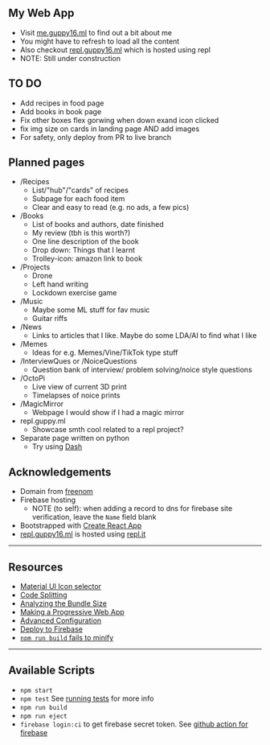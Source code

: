 ## My Web App
- Visit [me.guppy16.ml](https://me.guppy16.ml/) to find out a bit about me
- You might have to refresh to load all the content
- Also checkout [repl.guppy16.ml](https://repl.guppy16.ml/) which is hosted using repl
- NOTE: Still under construction

## TO DO
- Add recipes in food page
- Add books in book page
- Fix other boxes flex gorwing when down exand icon clicked
- fix img size on cards in landing page AND add images
- For safety, only deploy from PR to live branch

## Planned pages
- /Recipes
  - List/"hub"/"cards" of recipes
  - Subpage for each food item
  - Clear and easy to read (e.g. no ads, a few pics)
- /Books
  - List of books and authors, date finished
  - My review (tbh is this worth?)
  - One line description of the book
  - Drop down: Things that I learnt
  - Trolley-icon: amazon link to book
- /Projects
  - Drone
  - Left hand writing
  - Lockdown exercise game
- /Music
  - Maybe some ML stuff for fav music
  - Guitar riffs
- /News
  - Links to articles that I like. Maybe do some LDA/AI to find what I like
- /Memes
  - Ideas for e.g. Memes/Vine/TikTok type stuff
- /InterviewQues or /NoiceQuestions
  - Question bank of interview/ problem solving/noice style questions
- /OctoPi
  - Live view of current 3D print
  - Timelapses of noice prints
- /MagicMirror
  - Webpage I would show if I had a magic mirror
- repl.guppy.ml
  - Showcase smth cool related to a repl project?
- Separate page written on python
  - Try using [Dash](https://towardsdatascience.com/build-your-own-data-dashboard-93e4848a0dcf)

## Acknowledgements
- Domain from [freenom](https://www.freenom.com/)
- Firebase hosting
    - NOTE (to self): when adding a record to dns for firebase site verification, leave the `Name` field blank
- Bootstrapped with [Create React App](https://github.com/facebook/create-react-app)
- [repl.guppy16.ml](https://repl.guppy16.ml/) is hosted using [repl.it](https://repl.it)

---

## Resources
- [Material UI Icon selector](https://material-ui.com/components/material-icons/)
- [Code Splitting](https://facebook.github.io/create-react-app/docs/code-splitting)
- [Analyzing the Bundle Size](https://facebook.github.io/create-react-app/docs/analyzing-the-bundle-size)
- [Making a Progressive Web App](https://facebook.github.io/create-react-app/docs/making-a-progressive-web-app)
- [Advanced Configuration](https://facebook.github.io/create-react-app/docs/advanced-configuration)
- [Deploy to Firebase](https://github.com/marketplace/actions/github-action-for-firebase)
- [`npm run build` fails to minify](https://facebook.github.io/create-react-app/docs/troubleshooting#npm-run-build-fails-to-minify)

---

## Available Scripts

- `npm start`
- `npm test` See [running tests](https://facebook.github.io/create-react-app/docs/running-tests) for more info
- `npm run build`
- `npm run eject`
- `firebase login:ci` to get firebase secret token. See [github action for firebase](https://github.com/marketplace/actions/github-action-for-firebase)